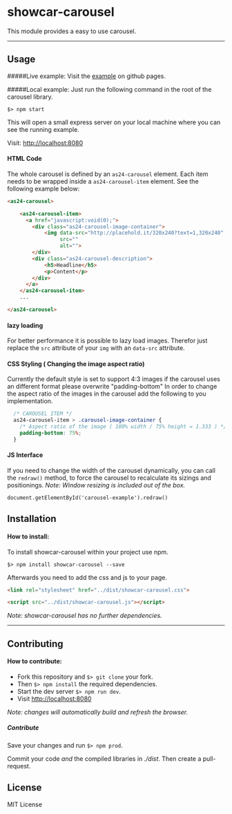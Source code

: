 # showcar-carousel

This module provides a easy to use carousel.

***

## Usage

#####Live example:
Visit the [example](https://autoscout24.github.io/showcar-carousel/) on github pages.


#####Local example:
Just run the following command in the root of the carousel library.

```
$> npm start
```
This will open a small express server on your local machine where you can see the running example.

Visit: [http://localhost:8080](http://localhost:8080)



#### HTML Code

The whole carousel is defined by an `as24-carousel` element. 
Each item needs to be wrapped inside a `as24-carousel-item` element.
See the following example below:

```html
<as24-carousel>

    <as24-carousel-item>
      <a href="javascript:void(0);">
        <div class="as24-carousel-image-container">
            <img data-src="http://placehold.it/320x240?text=1,320x240"
                 src=""
                 alt="">
        </div>
        <div class="as24-carousel-description">
            <h5>Headline</h5>
            <p>Content</p>
        </div>
      </a>
    </as24-carousel-item>
    ...

</as24-carousel>
```

#### lazy loading
 For better performance it is possible to lazy load images.
 Therefor just replace the `src` attribute of your `img` with an `data-src` attribute.

#### CSS Styling ( Changing the image aspect ratio)

Currently the default style is set to support 4:3 images if the carousel uses an different format please overwrite "padding-bottom"
In order to change the aspect ratio of the images in the carousel add the following to you implementation.

```css
  /* CAROUSEL ITEM */
  as24-carousel-item > .carousel-image-container {
    /* Aspect ratio of the image ( 100% width / 75% height = 1.333 ) */
    padding-bottom: 75%;
  }
```

#### JS Interface

If you need to change the width of the carousel dynamically, you can call the ``redraw()`` method, to force the carousel to recalculate its sizings and positionings.
*Note: Window resizing is included out of the box.*

```
document.getElementById('carousel-example').redraw()
```

## Installation

#### How to install:

  To install showcar-carousel within your project use npm.

  ```
  $> npm install showcar-carousel --save
  ```

  Afterwards you need to add the css and js to your page.

  ```html
  <link rel="stylesheet" href="../dist/showcar-carousel.css">
  ```

  ```html
  <script src="../dist/showcar-carousel.js"></script>
  ```

  *Note: showcar-carousel has no further dependencies.*

***

## Contributing

#### How to contribute:

  * Fork this repository and `$> git clone` your fork. 
  * Then `$> npm install` the required dependencies.
  * Start the dev server `$> npm run dev`.
  * Visit [http://localhost:8080](http://localhost:8080)

*Note: changes will automatically build and refresh the browser.*

##### Contribute

  Save your changes and run `$> npm prod`.

  Commit your code _and_ the compiled libraries in _./dist_. Then create a pull-request.

## License

MIT License
